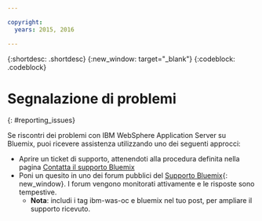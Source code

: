 ```yaml
---

copyright:
  years: 2015, 2016

---
```


{:shortdesc: .shortdesc}
{:new_window: target="_blank"}
{:codeblock: .codeblock}

# Segnalazione di problemi
{: #reporting_issues}

Se riscontri dei problemi con IBM WebSphere Application Server su Bluemix, puoi ricevere assistenza utilizzando uno dei seguenti approcci:

* Aprire un ticket di supporto, attenendoti alla procedura definita nella pagina [Contatta il supporto Bluemix](../..//support/index.html#contacting-support)
* Poni un quesito in uno dei forum pubblici del [Supporto Bluemix](https://developer.ibm.com/bluemix/support/){: new_window}. I forum vengono monitorati attivamente e
le risposte sono tempestive.
  * **Nota**: includi i tag ibm-was-oc e bluemix nel tuo post, per ampliare il supporto ricevuto.
